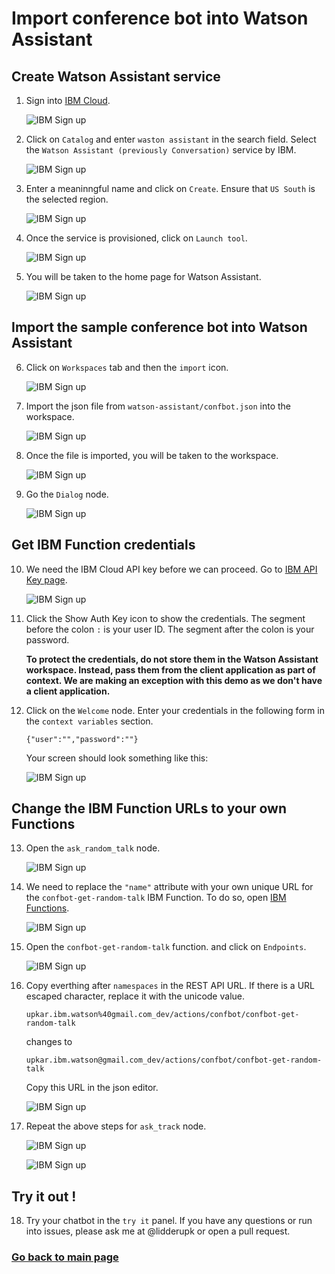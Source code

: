 # Import conference bot into Watson Assistant

## Create Watson Assistant service

1. Sign into [IBM Cloud](https://console.bluemix.net).

    ![IBM Sign up](assets/cloudant-start.jpg)

2. Click on `Catalog` and enter `waston assistant` in the search field. Select the `Watson Assistant (previously Conversation)` service by IBM.
  
    ![IBM Sign up](assets/ibm-wa-catalog.jpg)

3. Enter a meaninngful name and click on `Create`. Ensure that `US South` is the selected region.

    ![IBM Sign up](assets/ibm-wa-create.jpg)

4. Once the service is provisioned, click on `Launch tool`.

    ![IBM Sign up](assets/ibm-wa-launch.jpg)

5. You will be taken to the home page for Watson Assistant.

    ![IBM Sign up](assets/ibm-wa-home.jpg)
## Import the sample conference bot into Watson Assistant

6. Click on `Workspaces` tab and then the `import` icon.

    ![IBM Sign up](assets/ibm-wa-workspace.jpg)

7. Import the json file from `watson-assistant/confbot.json` into the workspace.

    ![IBM Sign up](assets/ibm-wa-import.jpg)

8. Once the file is imported, you will be taken to the workspace.

    ![IBM Sign up](assets/ibm-wa-import-finish.jpg)

9. Go the `Dialog` node.

    ![IBM Sign up](assets/ibm-wa-dialog.jpg)

## Get IBM Function credentials

10. We need the IBM Cloud API key before we can proceed. Go to [IBM API Key page](https://console.bluemix.net/openwhisk/learn/api-key).

    ![IBM Sign up](assets/ibm-api-key.jpg)

11. Click the Show Auth Key icon to show the credentials. The segment before the colon `:` is your user ID. The segment after the colon is your password.

    **To protect the credentials, do not store them in the Watson Assistant workspace. Instead, pass them from the client application as part of context. We are making an exception with this demo as we don't have a client application.**

12. Click on the `Welcome` node. Enter your credentials in the following form in the `context variables` section.

    `{"user":"","password":""}`

    Your screen should look something like this:

    ![IBM Sign up](assets/ibm-wa-user-password-welcome.jpg)

## Change the IBM Function URLs to your own Functions
13. Open the `ask_random_talk` node.

    ![IBM Sign up](assets/ibm-wa-get-random-url.jpg)

14. We need to replace the `"name"` attribute with your own unique URL for the `confbot-get-random-talk` IBM Function. To do so, open [IBM Functions](https://console.bluemix.net/openwhisk/actions).

    ![IBM Sign up](assets/ibm-wa-function-home.jpg)

15. Open the `confbot-get-random-talk` function. and click on `Endpoints`.

    ![IBM Sign up](assets/ibm-wa-function-random-rest.jpg)

16. Copy everthing after `namespaces` in the REST API URL. If there is a URL escaped character, replace it with the unicode value.

    `upkar.ibm.watson%40gmail.com_dev/actions/confbot/confbot-get-random-talk`

    changes to 

    `upkar.ibm.watson@gmail.com_dev/actions/confbot/confbot-get-random-talk`

    Copy this URL in the json editor.
    
    ![IBM Sign up](assets/ibm-wa-get-random-url.jpg)

17. Repeat the above steps for `ask_track` node.

    ![IBM Sign up](assets/ibm-wa-function-talks-rest.jpg)

    ![IBM Sign up](assets/ibm-wa-track-talks-url.jpg)

## Try it out !

18. Try your chatbot in the `try it` panel. If you have any questions or run into issues, please ask me at @lidderupk or open a pull request.

### [Go back to main page](README.md)

